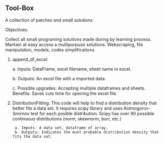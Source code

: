 ## Tool-Box
A collection of patches and small solutions

Objectives:

Collect all small programing solutions made during by learning process.
Mantain at easy access a multipurpuse solutions. Webscraping, file manipulation, models, codes simplifications

1. append_df_excel:

    a. Inputs: DataFrame, excel filename, sheet name in excel.

    b. Outputs: An excel file with a imported data.

    c. Possible upgrades: Accepting multiple dataframes and sheets. Benefits: Saves cuts time for opening the excel file.


2. DistributionFitting:
    This code will help to find a distribution density that better fits a data set. It requires scipy library and uses Kolmogorov-Smirnov test for each posible distribution.
    Scipy has over 90 possible continuous distributions (norm, skewnorm, burr, etc.) 
    
        a. Imputs: A data set, dataframe of array.
        b. Outputs: Indicates the must probable distribution density that fits the data set.
        
